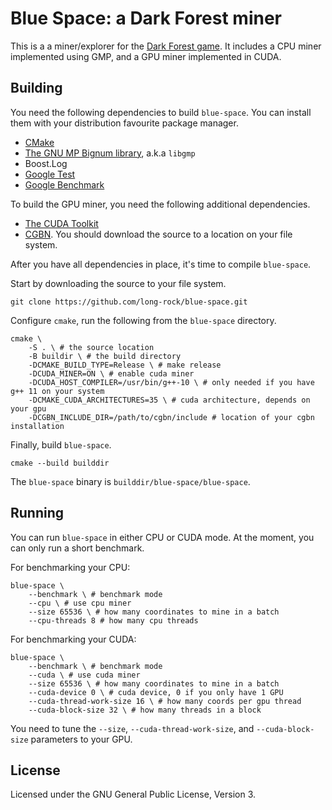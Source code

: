 # Blue Space: a Dark Forest miner

This is a a miner/explorer for the [Dark Forest game](https://zkga.me).
It includes a CPU miner implemented using GMP, and a GPU miner implemented in CUDA.

## Building

You need the following dependencies to build `blue-space`. You can install them
with your distribution favourite package manager.

 * [CMake](https://cmake.org/)
 * [The GNU MP Bignum library](https://gmplib.org/), a.k.a `libgmp`
 * Boost.Log
 * [Google Test](https://github.com/google/googletest)
 * [Google Benchmark](https://github.com/google/benchmark)

To build the GPU miner, you need the following additional dependencies.

 * [The CUDA Toolkit](https://developer.nvidia.com/cuda-toolkit)
 * [CGBN](https://github.com/NVlabs/CGBN). You should download the source
    to a location on your file system.

After you have all dependencies in place, it's time to compile `blue-space`.

Start by downloading the source to your file system.

    git clone https://github.com/long-rock/blue-space.git

Configure `cmake`, run the following from the `blue-space` directory.

    cmake \
        -S . \ # the source location
        -B buildir \ # the build directory
        -DCMAKE_BUILD_TYPE=Release \ # make release
        -DCUDA_MINER=ON \ # enable cuda miner
        -DCUDA_HOST_COMPILER=/usr/bin/g++-10 \ # only needed if you have g++ 11 on your system
        -DCMAKE_CUDA_ARCHITECTURES=35 \ # cuda architecture, depends on your gpu
        -DCGBN_INCLUDE_DIR=/path/to/cgbn/include # location of your cgbn installation

Finally, build `blue-space`.

    cmake --build builddir

The `blue-space` binary is `builddir/blue-space/blue-space`.

## Running

You can run `blue-space` in either CPU or CUDA mode. At the moment, you can only
run a short benchmark.

For benchmarking your CPU:

    blue-space \
        --benchmark \ # benchmark mode
        --cpu \ # use cpu miner
        --size 65536 \ # how many coordinates to mine in a batch
        --cpu-threads 8 # how many cpu threads

For benchmarking your CUDA:

    blue-space \
        --benchmark \ # benchmark mode
        --cuda \ # use cuda miner
        --size 65536 \ # how many coordinates to mine in a batch
        --cuda-device 0 \ # cuda device, 0 if you only have 1 GPU
        --cuda-thread-work-size 16 \ # how many coords per gpu thread
        --cuda-block-size 32 \ # how many threads in a block

You need to tune the `--size`, `--cuda-thread-work-size`, and
`--cuda-block-size` parameters to your GPU.

## License

Licensed under the GNU General Public License, Version 3.
